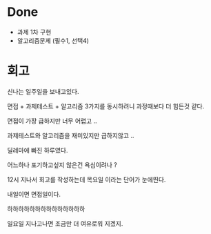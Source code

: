 # Done

- 과제 1차 구현
- 알고리즘문제 (필수1, 선택4)

# 회고

신나는 일주일을 보내고있다.

면접 + 과제테스트 + 알고리즘 3가지를 동시하려니 과정때보다 더 힘든것 같다.

면접이 가장 급하지만 너무 어렵고 ..

과제테스트와 알고리즘을 재미있지만 급하지않고 ..

딜레마에 빠진 하루였다.

어느하나 포기하고싶지 않은건 욕심이려나 ?



12시 지나서 회고를 작성하는데 목요일 이라는 단어가 눈에띈다.

내일이면 면접일이다.

하하하하하하하하하하하하하하



일요일 지나고나면 조금만 더 여유로워 지겠지.
